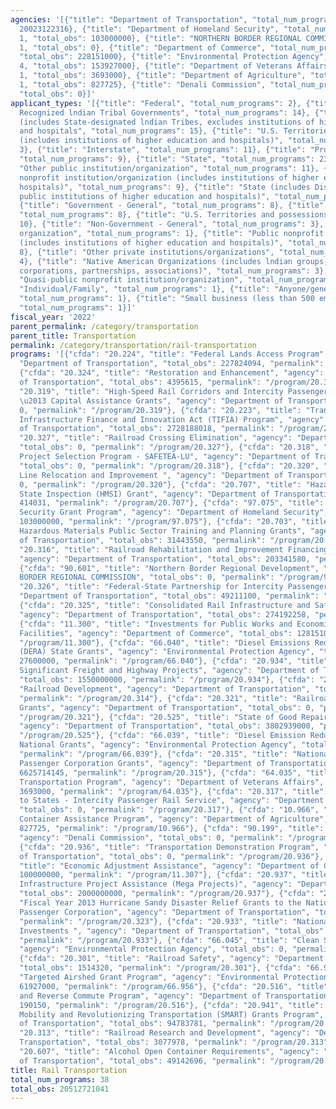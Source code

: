 ```yaml
---
agencies: '[{"title": "Department of Transportation", "total_num_programs": 27, "total_obs":
  20023122316}, {"title": "Department of Homeland Security", "total_num_programs":
  1, "total_obs": 103000000}, {"title": "NORTHERN BORDER REGIONAL COMMISSION", "total_num_programs":
  1, "total_obs": 0}, {"title": "Department of Commerce", "total_num_programs": 2,
  "total_obs": 228151000}, {"title": "Environmental Protection Agency", "total_num_programs":
  4, "total_obs": 153927000}, {"title": "Department of Veterans Affairs", "total_num_programs":
  1, "total_obs": 3693000}, {"title": "Department of Agriculture", "total_num_programs":
  1, "total_obs": 827725}, {"title": "Denali Commission", "total_num_programs": 1,
  "total_obs": 0}]'
applicant_types: '[{"title": "Federal", "total_num_programs": 2}, {"title": "Federally
  Recognized lndian Tribal Governments", "total_num_programs": 14}, {"title": "Local
  (includes State-designated lndian Tribes, excludes institutions of higher education
  and hospitals", "total_num_programs": 15}, {"title": "U.S. Territories and possessions
  (includes institutions of higher education and hospitals)", "total_num_programs":
  3}, {"title": "Interstate", "total_num_programs": 11}, {"title": "Profit organization",
  "total_num_programs": 9}, {"title": "State", "total_num_programs": 23}, {"title":
  "Other public institution/organization", "total_num_programs": 11}, {"title": "Private
  nonprofit institution/organization (includes institutions of higher education and
  hospitals)", "total_num_programs": 9}, {"title": "State (includes District of Columbia,
  public institutions of higher education and hospitals)", "total_num_programs": 12},
  {"title": "Government - General", "total_num_programs": 8}, {"title": "Intrastate",
  "total_num_programs": 8}, {"title": "U.S. Territories and possessions", "total_num_programs":
  10}, {"title": "Non-Government - General", "total_num_programs": 3}, {"title": "Sponsored
  organization", "total_num_programs": 1}, {"title": "Public nonprofit institution/organization
  (includes institutions of higher education and hospitals)", "total_num_programs":
  8}, {"title": "Other private institutions/organizations", "total_num_programs":
  4}, {"title": "Native American Organizations (includes lndian groups, cooperatives,
  corporations, partnerships, associations)", "total_num_programs": 3}, {"title":
  "Quasi-public nonprofit institution/organization", "total_num_programs": 6}, {"title":
  "Individual/Family", "total_num_programs": 1}, {"title": "Anyone/general public",
  "total_num_programs": 1}, {"title": "Small business (less than 500 employees)",
  "total_num_programs": 1}]'
fiscal_year: '2022'
parent_permalink: /category/transportation
parent_title: Transportation
permalink: /category/transportation/rail-transportation
programs: '[{"cfda": "20.224", "title": "Federal Lands Access Program", "agency":
  "Department of Transportation", "total_obs": 227824094, "permalink": "/program/20.224"},
  {"cfda": "20.324", "title": "Restoration and Enhancement", "agency": "Department
  of Transportation", "total_obs": 4395615, "permalink": "/program/20.324"}, {"cfda":
  "20.319", "title": "High-Speed Rail Corridors and Intercity Passenger Rail Service
  \u2013 Capital Assistance Grants", "agency": "Department of Transportation", "total_obs":
  0, "permalink": "/program/20.319"}, {"cfda": "20.223", "title": "Transportation
  Infrastructure Finance and Innovation Act (TIFIA) Program", "agency": "Department
  of Transportation", "total_obs": 2728188018, "permalink": "/program/20.223"}, {"cfda":
  "20.327", "title": "Railroad Crossing Elimination", "agency": "Department of Transportation",
  "total_obs": 0, "permalink": "/program/20.327"}, {"cfda": "20.318", "title": "Maglev
  Project Selection Program - SAFETEA-LU", "agency": "Department of Transportation",
  "total_obs": 0, "permalink": "/program/20.318"}, {"cfda": "20.320", "title": "Rail
  Line Relocation and Improvement ", "agency": "Department of Transportation", "total_obs":
  0, "permalink": "/program/20.320"}, {"cfda": "20.707", "title": "Hazardous Materials
  State Inspection (HMSI) Grant", "agency": "Department of Transportation", "total_obs":
  414031, "permalink": "/program/20.707"}, {"cfda": "97.075", "title": "Rail and Transit
  Security Grant Program", "agency": "Department of Homeland Security", "total_obs":
  103000000, "permalink": "/program/97.075"}, {"cfda": "20.703", "title": "Interagency
  Hazardous Materials Public Sector Training and Planning Grants", "agency": "Department
  of Transportation", "total_obs": 31443550, "permalink": "/program/20.703"}, {"cfda":
  "20.316", "title": "Railroad Rehabilitation and Improvement Financing Program",
  "agency": "Department of Transportation", "total_obs": 203341580, "permalink": "/program/20.316"},
  {"cfda": "90.601", "title": "Northern Border Regional Development", "agency": "NORTHERN
  BORDER REGIONAL COMMISSION", "total_obs": 0, "permalink": "/program/90.601"}, {"cfda":
  "20.326", "title": "Federal-State Partnership for Intercity Passenger Rail", "agency":
  "Department of Transportation", "total_obs": 49211100, "permalink": "/program/20.326"},
  {"cfda": "20.325", "title": "Consolidated Rail Infrastructure and Safety Improvements",
  "agency": "Department of Transportation", "total_obs": 274192258, "permalink": "/program/20.325"},
  {"cfda": "11.300", "title": "Investments for Public Works and Economic Development
  Facilities", "agency": "Department of Commerce", "total_obs": 128151000, "permalink":
  "/program/11.300"}, {"cfda": "66.040", "title": "Diesel Emissions Reduction Act
  (DERA) State Grants", "agency": "Environmental Protection Agency", "total_obs":
  27600000, "permalink": "/program/66.040"}, {"cfda": "20.934", "title": "Nationally
  Significant Freight and Highway Projects", "agency": "Department of Transportation",
  "total_obs": 1550000000, "permalink": "/program/20.934"}, {"cfda": "20.314", "title":
  "Railroad Development", "agency": "Department of Transportation", "total_obs": 131750000,
  "permalink": "/program/20.314"}, {"cfda": "20.321", "title": "Railroad Safety Technology
  Grants", "agency": "Department of Transportation", "total_obs": 0, "permalink":
  "/program/20.321"}, {"cfda": "20.525", "title": "State of Good Repair Grants Program",
  "agency": "Department of Transportation", "total_obs": 3802939000, "permalink":
  "/program/20.525"}, {"cfda": "66.039", "title": "Diesel Emission Reduction Act (DERA)
  National Grants", "agency": "Environmental Protection Agency", "total_obs": 64400000,
  "permalink": "/program/66.039"}, {"cfda": "20.315", "title": "National Railroad
  Passenger Corporation Grants", "agency": "Department of Transportation", "total_obs":
  6625714145, "permalink": "/program/20.315"}, {"cfda": "64.035", "title": "Veterans
  Transportation Program", "agency": "Department of Veterans Affairs", "total_obs":
  3693000, "permalink": "/program/64.035"}, {"cfda": "20.317", "title": "Capital Assistance
  to States - Intercity Passenger Rail Service", "agency": "Department of Transportation",
  "total_obs": 0, "permalink": "/program/20.317"}, {"cfda": "10.966", "title": "Commodity
  Container Assistance Program", "agency": "Department of Agriculture", "total_obs":
  827725, "permalink": "/program/10.966"}, {"cfda": "90.199", "title": "Shared Services",
  "agency": "Denali Commission", "total_obs": 0, "permalink": "/program/90.199"},
  {"cfda": "20.936", "title": "Transportation Demonstration Program", "agency": "Department
  of Transportation", "total_obs": 0, "permalink": "/program/20.936"}, {"cfda": "11.307",
  "title": "Economic Adjustment Assistance", "agency": "Department of Commerce", "total_obs":
  100000000, "permalink": "/program/11.307"}, {"cfda": "20.937", "title": "National
  Infrastructure Project Assistance (Mega Projects)", "agency": "Department of Transportation",
  "total_obs": 2000000000, "permalink": "/program/20.937"}, {"cfda": "20.323", "title":
  "Fiscal Year 2013 Hurricane Sandy Disaster Relief Grants to the National Railroad
  Passenger Corporation", "agency": "Department of Transportation", "total_obs": 0,
  "permalink": "/program/20.323"}, {"cfda": "20.933", "title": "National Infrastructure
  Investments ", "agency": "Department of Transportation", "total_obs": 2245000000,
  "permalink": "/program/20.933"}, {"cfda": "66.045", "title": "Clean School Bus Program",
  "agency": "Environmental Protection Agency", "total_obs": 0, "permalink": "/program/66.045"},
  {"cfda": "20.301", "title": "Railroad Safety", "agency": "Department of Transportation",
  "total_obs": 1514320, "permalink": "/program/20.301"}, {"cfda": "66.956", "title":
  "Targeted Airshed Grant Program", "agency": "Environmental Protection Agency", "total_obs":
  61927000, "permalink": "/program/66.956"}, {"cfda": "20.516", "title": "Job Access
  and Reverse Commute Program", "agency": "Department of Transportation", "total_obs":
  190150, "permalink": "/program/20.516"}, {"cfda": "20.941", "title": "Strengthening
  Mobility and Revolutionizing Transportation (SMART) Grants Program", "agency": "Department
  of Transportation", "total_obs": 94783781, "permalink": "/program/20.941"}, {"cfda":
  "20.313", "title": "Railroad Research and Development", "agency": "Department of
  Transportation", "total_obs": 3077978, "permalink": "/program/20.313"}, {"cfda":
  "20.607", "title": "Alcohol Open Container Requirements", "agency": "Department
  of Transportation", "total_obs": 49142696, "permalink": "/program/20.607"}]'
title: Rail Transportation
total_num_programs: 38
total_obs: 20512721041
---
```

